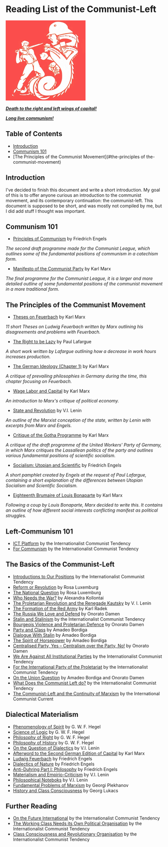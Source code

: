 # **Reading List of the Communist-Left**
<img src="KV00j_jH_400x400_2x_2x_2x.jpg" alt="ICT Logo" style="zoom: 25%;" />

<ins>***Death to the right and left wings of capital!***</ins>

<ins>***Long live communism!***</ins>



## Table of Contents

* [Introduction](#introduction)
* [Communism 101](#communism-101)
* [The Principles of the Communist Movement](#the-principles of the-communist-movement)

## Introduction

I've decided to finish this document and write a short introduction. My goal of this is to offer anyone curious an introduction to the communist movement, and its contemporary continuation: the communist-left. This document is supposed to be short, and was mostly not compiled by me, but I did add stuff I thought was important.

## Communism 101

* [Principles of Communism](https://www.marxists.org/archive/marx/works/1847/11/prin-com.htm) by Friedrich Engels

*The second draft programme made for the Communist League, which outlines some of the fundamental positions of communism in a catechism form.*

* [Manifesto of the Communist Party](https://www.marxists.org/archive/marx/works/1848/communist-manifesto/) by Karl Marx

*The final programme for the Communist League, it is a larger and more detailed outline of some fundamental positions of the communist movement in a more traditional form.*

## The Principles of the Communist Movement

* [Theses on Feuerbach](https://www.marxists.org/archive/marx/works/1845/theses/theses.htm) by Karl Marx

*11 short Theses on Ludwig Feuerbach written by Marx outlining his disagreements and problems with Feuerbach.*

* [The Right to be Lazy](https://www.marxists.org/archive/lafargue/1883/lazy/) by Paul Lafargue

*A short work written by Lafargue outlining how a decrease in work hours increases production.*

* [The German Ideology (Chapter 1)](https://www.marxists.org/archive/marx/works/1845/german-ideology/ch01.htm) by Karl Marx

*A critique of prevailing philosophies in Germany during the time, this chapter focusing on Feuerbach.*

* [Wage Labor and Capital](https://www.marxists.org/archive/marx/works/1847/wage-labour/) by Karl Marx

*An introduction to Marx's critique of political economy.*

* [State and Revolution](https://www.marxists.org/archive/lenin/works/1917/staterev/) by V.I. Lenin

*An outline of the Marxist conception of the state, written by Lenin with excerpts from Marx and Engels.*

* [Critique of the Gotha Programme](https://www.marxists.org/archive/marx/works/1875/gotha/) by Karl Marx

*A critique of the draft programme of the United Workers' Party of Germany, in which Marx critiques the Lassallean politics of the party and outlines various fundamental positions of scientific socialism.*

* [Socialism: Utopian and Scientific](https://marxists.org/archive/marx/works/1880/soc-utop/index.htm) by Friedrich Engels

*A short pamphlet created by Engels at the request of Paul Lafargue, containing a short explanation of the differences between Utopian Socialism and Scientific Socialism.*

* [Eighteenth Brumaire of Louis Bonaparte](https://marxists.org/archive/marx/works/1852/18th-brumaire/) by Karl Marx

*Following a coup by Louis Bonaparte, Marx decided to write this. It contains an outline of how different social interests conflicting manifest as political struggles.*

## Left-Communism 101

* [ICT Platform](http://www.leftcom.org/en/node/36775) by the Internationalist Communist Tendency
* [For Communism](https://leftcom.org/files/2019-for-communism_0.pdf) by the Internationalist Communist Tendency

## The Basics of the Communist-Left

* [Introductions to Our Positions](http://www.leftcom.org/en/articles/2020-02-03/introductions-to-our-positions) by the Internationalist Communist Tendency
* [Reform or Revolution](https://marxists.org/archive/luxemburg/1900/reform-revolution) by Rosa Luxemburg
* [The National Question](https://marxists.org/archive/luxemburg/1909/national-question/index.htm) by Rosa Luxemburg
* [Who Needs the War?](https://marxists.org/archive/kollonta/1915/whoneeds.htm) by Alexandra Kollontai
* [The Proletarian Revolution and the Renegade Kautsky](https://marxists.org/archive/lenin/works/1918/prrk/index.htm) by V. I. Lenin
* [The Formation of the Red Army](https://www.leftcom.org/en/articles/2019-02-11/the-formation-of-the-red-army-1918) by Karl Radek
* [The Russia We Love and Defend](https://marxists.org/archive/damen/1943/love-russia.htm) by Onorato Damen
* [Stalin and Stalinism](https://www.leftcom.org/en/articles/2003-08-01/stalin-and-stalinism) by the Internationalist Communist Tendency
* [Bourgeois Violence and Proletarian Defence](https://marxists.org/archive/damen/1946/bourgeois-violence.htm) by Onorato Damen
* [Party and Class](https://marxists.org/archive/bordiga/works/1921/party-class.htm) by Amadeo Bordiga
* [Dialogue With Stalin](https://marxists.org/archive/bordiga/works/1952/stalin.htm) by Amadeo Bordiga
* [The Spirit of Horsepower](https://marxists.org/archive/bordiga/works/1953/horsepower.htm) by Amadeo Bordiga
* [Centralised Party, Yes – Centralism over the Party, No!](http://www.leftcom.org/en/articles/2010-03-17/centralised-party-yes-centralism-over-the-party-no) by Onorato Damen
* [We Are Against All Institutional Parties](http://www.leftcom.org/en/articles/2020-05-18/we-are-against-all-institutional-parties) by the Internationalist Communist Tendency
* [For the International Party of the Proletariat](https://www.leftcom.org/en/articles/2020-05-21/for-the-international-party-of-the-proletariat) by the Internationalist Communist Tendency
* [On the Union Question](https://libcom.org/library/union-question-amadeo-bordiga-onorato-damen) by Amadeo Bordiga and Onorato Damen
* [What Does the Communist Left do?](http://www.leftcom.org/en/articles/2020-04-22/what-does-the-communist-left-do) by the Internationalist Communist Tendency
* [The Communist-Left and the Continuity of Marxism](https://en.internationalism.org/the-communist-left) by the International Communist Current

## Dialectical Materialism

* [Phenomenology of Spirit](https://libcom.org/files/Georg%20Wilhelm%20Friedrich%20Hegel%20-%20The%20Phenomenology%20of%20Spirit%20(Terry%20Pinkard%20Translation).pdf) by G. W. F. Hegel
* [Science of Logic](https://www.marxists.org/reference/archive/hegel/works/hl/hlconten.htm) by G. W. F. Hegel
* [Philosophy of Right](https://hscif.org/wp-content/uploads/2018/04/Hegel-Phil-of-Right.pdf) by G. W. F. Hegel
* [Philosophy of History](https://socialsciences.mcmaster.ca/~econ/ugcm/3ll3/hegel/history.pdf) by G. W. F. Hegel
* [On the Question of Dialectics](https://marxists.org/archive/lenin/works/1915/misc/x02.htm) by V.I. Lenin
* [Afterword to the Second German Edition of Capital](https://marxists.org/archive/marx/works/1867-c1/p3.htm) by Karl Marx
* [Ludwig Feuerbach](https://marxists.org/archive/marx/works/1886/ludwig-feuerbach/index.htm) by Friedrich Engels
* [Dialectics of Nature](https://marxists.org/archive/marx/works/1883/don/index.htm) by Friedrich Engels
* [Anti-Duhring Part I: Philosophy](https://marxists.org/archive/marx/works/1877/anti-duhring/) by Friedrich Engels
* [Materialism and Empirio-Criticism](https://marxists.org/archive/lenin/works/1908/mec/) by V.I. Lenin
* [Philosophical Noteboks](https://marxists.org/archive/lenin/works/cw/volume38.htm) by V.I. Lenin
* [Fundamental Problems of Marxism](https://marxists.org/archive/plekhanov/1907/fundamental-problems.htm) by Georgi Plekhanov
* [History and Class Consciousness](https://marxists.org/archive/lukacs/works/history/index.htm) by Georg Lukacs

## Further Reading

* [On the Future International](https://www.leftcom.org/en/articles/2018-06-22/on-the-future-international) by the Internationalist Communist Tendency
* [The Working Class Needs its Own Political Organisation](https://www.leftcom.org/en/articles/2019-12-09/the-working-class-needs-its-own-political-organisation) by the Internationalist Communist Tendency
* [Class Consciousness and Revolutionary Organisation](http://www.leftcom.org/files/2018-06-30-consciousness.pdf) by the Internationalist Communist Tendency